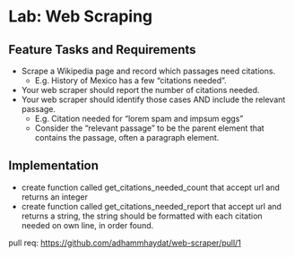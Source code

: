 
# Lab: Web Scraping

## Feature Tasks and Requirements

- Scrape a Wikipedia page and record which passages need citations.
    - E.g. History of Mexico has a few “citations needed”.
- Your web scraper should report the number of citations needed.
- Your web scraper should identify those cases AND include the relevant    passage.
    - E.g. Citation needed for “lorem spam and impsum eggs”
    - Consider the “relevant passage” to be the parent element that contains the passage, often a paragraph element.

## Implementation
- create function called get_citations_needed_count that accept url and returns an integer
- create function called get_citations_needed_report that accept url and returns a string, the string should be formatted with each citation needed on own line, in order found.

pull req: https://github.com/adhammhaydat/web-scraper/pull/1

